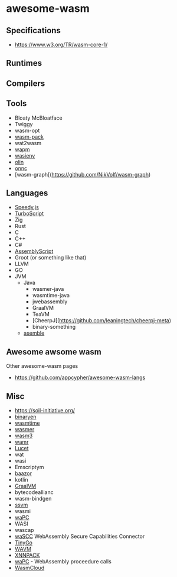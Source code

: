 # awesome-wasm

## Specifications
- https://www.w3.org/TR/wasm-core-1/

## Runtimes

## Compilers


## Tools
- Bloaty McBloatface
- Twiggy
- wasm-opt
- [wasm-pack](https://github.com/rustwasm/wasm-pack)
- wat2wasm
- [wapm](https://madewithwebassembly.com/showcase/wapm/)
- [wasienv](https://github.com/wasienv/wasienv)
- [olin](https://github.com/Xe/olin)
- [onnc](https://github.com/ONNC/onnc-wasm)
- [wasm-graph[(https://github.com/NikVolf/wasm-graph)

## Languages
- [Speedy.js](https://github.com/MichaReiser/speedy.js)
- [TurboScript](https://github.com/01alchemist/TurboScript)
- Zig
- Rust
- C
- C++
- C#
- [AssemblyScript](https://www.assemblyscript.org)
- Groot (or something like that)
- LLVM
- GO
- JVM
  - Java
    - wasmer-java
    - wasmtime-java
    - jwebassembly
    - GraalVM
    - TeaVM
    - [CheerpJ[(https://github.com/leaningtech/cheerpj-meta)
    - binary-something
  - [asemble](https://github.com/cretz/asmble) 

## Awesome awsome wasm
Other awesome-wasm pages
- https://github.com/appcypher/awesome-wasm-langs

## Misc
- https://soil-initiative.org/
- [binaryen](https://github.com/WebAssembly/binaryen)
- [wasmtime](https://wasmtime.dev/)
- [wasmer](https://wasmer.io/)
- [wasm3](https://github.com/wasm3/wasm3)
- [wamr](https://github.com/bytecodealliance/wasm-micro-runtime)
- [Lucet](https://github.com/bytecodealliance/lucet)
- wat
- wasi
- Emscriptym
- [baazor](https://dotnet.microsoft.com/apps/aspnet/web-apps/blazor)
- kotlin
- [GraalVM](https://www.graalvm.org/reference-manual/wasm/)
- bytecodeallianc
- wasm-bindgen
- [ssvm](https://github.com/second-state/SSVM)
- wasmi
- [waPC](https://github.com/wapc)
- WASI
- wascap
- [waSCC](https://wascc.dev) WebAssembly Secure Capabilities Connector
- [TinyGo](https://madewithwebassembly.com/showcase/tinygo)
- [WAVM](https://github.com/WAVM/WAVM)
- [XNNPACK](https://github.com/google/XNNPACK)
- [waPC](https://github.com/wapc) - WebAssembly proceedure calls
- [WasmCloud](https://wasmcloud.com)
